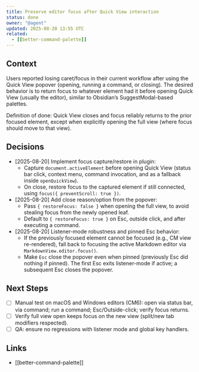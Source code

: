 ```yaml
---
title: Preserve editor focus after Quick View interaction
status: done
owner: "@agent"
updated: 2025-08-20 13:55 UTC
related:
  - [[better-command-palette]]
---
```


## Context

Users reported losing caret/focus in their current workflow after using the Quick View popover (opening, running a command, or closing). The desired behavior is to return focus to whatever element had it before opening Quick View (usually the editor), similar to Obsidian’s SuggestModal-based palettes.

Definition of done: Quick View closes and focus reliably returns to the prior focused element, except when explicitly opening the full view (where focus should move to that view).

## Decisions

- [2025-08-20] Implement focus capture/restore in plugin:
  - Capture `document.activeElement` before opening Quick View (status bar click, context menu, command invocation, and as a fallback inside `openQuickView`).
  - On close, restore focus to the captured element if still connected, using `focus({ preventScroll: true })`.
- [2025-08-20] Add close reason/option from the popover:
  - Pass `{ restoreFocus: false }` when opening the full view, to avoid stealing focus from the newly opened leaf.
  - Default to `{ restoreFocus: true }` on Esc, outside click, and after executing a command.
- [2025-08-20] Listener-mode robustness and pinned Esc behavior:
  - If the previously focused element cannot be focused (e.g., CM view re-rendered), fall back to focusing the active Markdown editor via `MarkdownView.editor.focus()`.
  - Make `Esc` close the popover even when pinned (previously Esc did nothing if pinned). The first Esc exits listener-mode if active; a subsequent Esc closes the popover.

## Next Steps

- [ ] Manual test on macOS and Windows editors (CM6): open via status bar, via command; run a command; Esc/Outside-click; verify focus returns.
- [ ] Verify full view open keeps focus on the new view (split/new tab modifiers respected).
- [ ] QA: ensure no regressions with listener mode and global key handlers.

## Links

- [[better-command-palette]]
